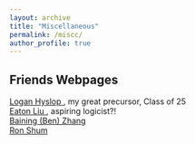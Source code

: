 ```yaml
---
layout: archive
title: "Miscellaneous"
permalink: /miscc/
author_profile: true
---
```


Friends Webpages
------
<a href="https://loganhyslop.github.io"> Logan Hyslop </a>, my great precursor, Class of 25 <br>
<a href="https://amgminequality.github.io/"> Eaton Liu </a>, aspiring logicist?! <br>
<a href="http://bzhangbp.student.ust.hk/"> Baining (Ben) Zhang </a> <br>
<a href= "https://teinc3.github.io/"> Ron Shum </a>
